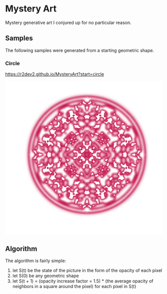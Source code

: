 # Mystery Art

Mystery generative art I conjured up for no particular reason.

## Samples

The following samples were generated from a starting geometric shape.

### Circle

https://r2dev2.github.io/MysteryArt?start=circle

![S(50) from starting with a circle](./img/start_from_circle.png)

## Algorithm

The algorithm is fairly simple:

1. let S(t) be the state of the picture in the form of the opacity of each pixel
2. let S(0) be any geometric shape
3. let S(t + 1) = (opacity increase factor = 1.5) * (the average opacity of neighbors in a square around the pixel) for each pixel in S(t)
